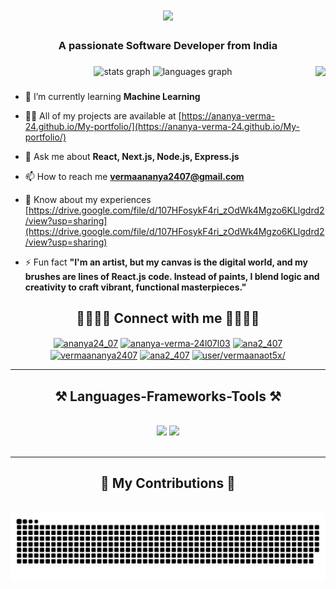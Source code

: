 <h1 align="center">
    <img src="https://readme-typing-svg.herokuapp.com/?font=Righteous&size=35&center=true&vCenter=true&width=500&height=70&duration=4000&lines=Hi+There!+👋;+I'm+Ananya+Verma!;" />
</h1>

<h3 align="center">A passionate Software Developer from India</h3>

###

<img align="right" height="150" src="https://media0.giphy.com/media/ua7vVw9awZKWwLSYpW/giphy.webp?cid=ecf05e47dzm0sfgwl080es2bcooh55j0axgmwtu03scapdf0&ep=v1_gifs_search&rid=giphy.webp&ct=g"  />


###

<div align="center">
  <img src="https://github-readme-stats.vercel.app/api?username=Ananya-Verma-24&hide_title=false&hide_rank=false&show_icons=true&include_all_commits=true&count_private=true&disable_animations=false&theme=dracula&locale=en&hide_border=false" height="150" alt="stats graph"  />
  <img src="https://github-readme-stats.vercel.app/api/top-langs?username=Ananya-Verma-24&locale=en&hide_title=false&layout=compact&card_width=320&langs_count=5&theme=dracula&hide_border=false" height="150" alt="languages graph"  />
</div>


###



- 🌱 I’m currently learning **Machine Learning**

- 👨‍💻 All of my projects are available at [https://ananya-verma-24.github.io/My-portfolio/](https://ananya-verma-24.github.io/My-portfolio/)

- 💬 Ask me about **React, Next.js, Node.js, Express.js**

- 📫 How to reach me **vermaananya2407@gmail.com**

- 📄 Know about my experiences [https://drive.google.com/file/d/107HFosykF4ri_zOdWk4Mgzo6KLlgdrd2/view?usp=sharing](https://drive.google.com/file/d/107HFosykF4ri_zOdWk4Mgzo6KLlgdrd2/view?usp=sharing)

- ⚡ Fun fact **"I'm an artist, but my canvas is the digital world, and my brushes are lines of React.js code. Instead of paints, I blend logic and creativity to craft vibrant, functional masterpieces."**

<h2 align="center">🫱🏻‍🫲🏼 Connect with me 🫱🏻‍🫲🏼</h2>
<p align="center">
<a href="https://twitter.com/ananya24_07" target="blank"><img align="center" src="https://raw.githubusercontent.com/rahuldkjain/github-profile-readme-generator/master/src/images/icons/Social/twitter.svg" alt="ananya24_07" height="30" width="40" /></a>
<a href="https://linkedin.com/in/ananya-verma-24l07l03" target="blank"><img align="center" src="https://raw.githubusercontent.com/rahuldkjain/github-profile-readme-generator/master/src/images/icons/Social/linked-in-alt.svg" alt="ananya-verma-24l07l03" height="30" width="40" /></a>
<a href="https://instagram.com/ana2_407" target="blank"><img align="center" src="https://raw.githubusercontent.com/rahuldkjain/github-profile-readme-generator/master/src/images/icons/Social/instagram.svg" alt="ana2_407" height="30" width="40" /></a>
<a href="https://www.hackerrank.com/vermaananya2407" target="blank"><img align="center" src="https://raw.githubusercontent.com/rahuldkjain/github-profile-readme-generator/master/src/images/icons/Social/hackerrank.svg" alt="vermaananya2407" height="30" width="40" /></a>
<a href="https://www.leetcode.com/ana2_407" target="blank"><img align="center" src="https://raw.githubusercontent.com/rahuldkjain/github-profile-readme-generator/master/src/images/icons/Social/leet-code.svg" alt="ana2_407" height="30" width="40" /></a>
<a href="https://auth.geeksforgeeks.org/user/user/vermaanaot5x/" target="blank"><img align="center" src="https://raw.githubusercontent.com/rahuldkjain/github-profile-readme-generator/master/src/images/icons/Social/geeks-for-geeks.svg" alt="user/vermaanaot5x/" height="30" width="40" /></a>
</p>

<hr/>
 
<h2 align="center">⚒️ Languages-Frameworks-Tools ⚒️</h2>
<br/>
<div align="center">
    <img src="https://skillicons.dev/icons?i=react,bootstrap,mui,html,css,vscode,github,figma,tailwind,git" />
    <img src="https://skillicons.dev/icons?i=nodejs,python,javascript,typescript,express,firebase,mongodb,cpp,java,nextjs,mysql,sass" /><br>
</div>

<br/>
<hr/>

<div align="center">
  <h2>🐍 My Contributions 🐍</h2>
  <br>
  <img alt="snake eating my contributions" src="https://raw.githubusercontent.com/Ananya-Verma-24/Ananya-Verma-24/output/github-contribution-grid-snake.svg" />
  
  <br/><br/><br/>
</div>

